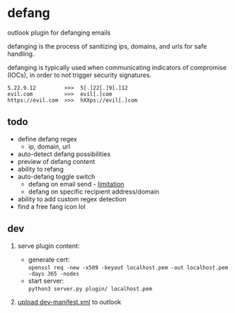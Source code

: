 # defang
outlook plugin for defanging emails

defanging is the process of sanitizing ips, domains, and urls for safe handling. 

defanging is typically used when communicating indicators of compromise (IOCs), in order to not trigger security signatures.

```
5.22.9.12         >>>  5[.]22[.]9[.]12
evil.com          >>>  evil[.]com
https://evil.com  >>>  hXXps://evil[.]com
```

## todo
- define defang regex
  - ip, domain, url
- auto-detect defang possibilities
- preview of defang content
- ability to refang
- auto-defang toggle switch
  - defang on email send - [limitation](https://docs.microsoft.com/en-us/office/dev/add-ins/outlook/outlook-on-send-addins?tabs=windows#limitations)
  - defang on specific recipient address/domain
- ability to add custom regex detection
- find a free fang icon lol


## dev

1. serve plugin content:
    - generate cert:  
    `openssl req -new -x509 -keyout localhost.pem -out localhost.pem -days 365 -nodes`
    - start server:  
    `python3 server.py plugin/ localhost.pem`

2. [upload dev-manifest.xml](https://code.visualstudio.com/docs/other/office#_install-the-addin) to outlook